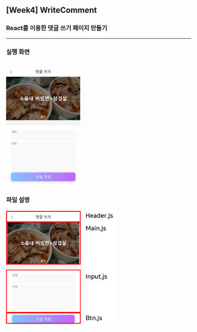 ## [Week4] WriteComment
### React를 이용한 <b>댓글 쓰기</b> 페이지 만들기   
---   
### 실행 화면
<img src="img/WriteComment.png" width="40%" title="WriteComment" alt="WriteComment"></img>     
---   
### 파일 설명   
<img src="img/WriteCommentFile.png" width="60%" title="WriteCommentFile" alt="WriteCommentFile"></img>   
